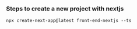 


### Steps to create a new project with nextjs

```
npx create-next-app@latest front-end-nextjs --ts
```